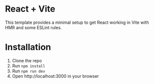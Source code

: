 # React + Vite

This template provides a minimal setup to get React working in Vite with HMR and some ESLint rules.

# Installation

1. Clone the repo
2. Run `npm install`
3. Run `npm run dev`
4. Open http://localhost:3000 in your browser